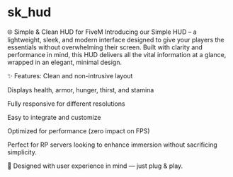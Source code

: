 # sk_hud

🌐 Simple & Clean HUD for FiveM
Introducing our Simple HUD – a lightweight, sleek, and modern interface designed to give your players the essentials without overwhelming their screen. Built with clarity and performance in mind, this HUD delivers all the vital information at a glance, wrapped in an elegant, minimal design.

✨ Features:
Clean and non-intrusive layout

Displays health, armor, hunger, thirst, and stamina

Fully responsive for different resolutions

Easy to integrate and customize

Optimized for performance (zero impact on FPS)

Perfect for RP servers looking to enhance immersion without sacrificing simplicity.

🎨 Designed with user experience in mind — just plug & play.
